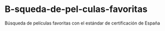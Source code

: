 # B-squeda-de-pel-culas-favoritas
Búsqueda de películas favoritas con el estándar de certificación de España
